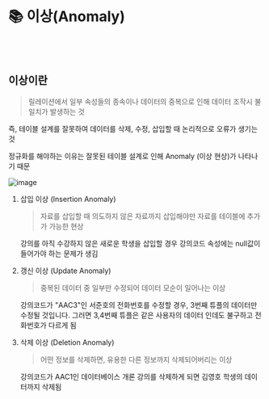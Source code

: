 # 📚 이상(Anomaly)

<br>

<br>

## 이상이란

> 릴레이션에서 일부 속성들의 종속이나 데이터의 중복으로 인해 데이터 조작시 불일치가 발생하는 것

즉, 테이블 설계를 잘못하여 데이터를 삭제, 수정, 삽입할 때 논리적으로 오류가 생기는 것

정규화를 해야하는 이유는 잘못된 테이블 설계로 인해 Anomaly (이상 현상)가 나타나기 때문

![image](https://img1.daumcdn.net/thumb/R1280x0/?scode=mtistory2&fname=https%3A%2F%2Fblog.kakaocdn.net%2Fdn%2FcbQKYI%2FbtqHGTyd46J%2FR3OvsR371XQeWYZAqwmHek%2Fimg.png)

1. 삽입 이상 (Insertion Anomaly)

   > 자료를 삽입할 때 의도하지 않은 자료까지 삽입해야만 자료를 테이블에 추가가 가능한 현상

   강의를 아직 수강하지 않은 새로운 학생을 삽입할 경우 강의코드 속성에는 null값이 들어가야 하는 문제가 생김

2. 갱신 이상 (Update Anomaly)

   > 중복된 데이터 중 일부만 수정되어 데이터 모순이 일어나는 이상

   강의코드가 "AAC3"인 서준호의 전화번호를 수정할 경우, 3번째 튜플의 데이터만 수정될 것입니다. 그러면 3,4번째 튜플은 같은 사용자의 데이터 인데도 불구하고 전화번호가 다르게 됨

3. 삭제 이상 (Deletion Anomaly)

   > 어떤 정보를 삭제하면, 유용한 다른 정보까지 삭제되어버리는 이상

   강의코드가 AAC1인 데이터베이스 개론 강의를 삭제하게 되면 김영호 학생의 데이터까지 삭제됨
